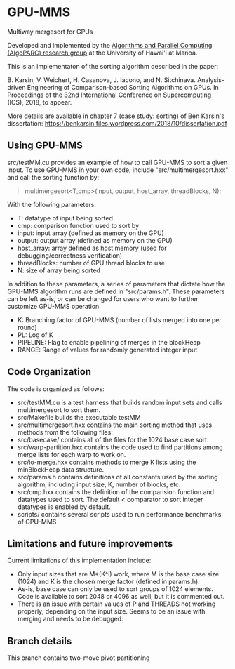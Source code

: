 # GPU-MMS
Multiway mergesort for GPUs

Developed and implemented by the <a href=http://algoparc.ics.hawaii.edu/>Algorithms and Parallel Computing (AlgoPARC) research group</a> at the University of Hawai'i at Manoa.

This is an implementaton of the sorting algorithm described in the paper: 

B. Karsin, V. Weichert, H. Casanova, J. Iacono, and N. Sitchinava. Analysis-driven Engineering of Comparison-based Sorting Algorithms on GPUs. In Proceedings of the 32nd International Conference on Supercomputing (ICS), 2018, to appear.

More details are available in chapter 7 (case study: sorting) of Ben Karsin's dissertation: https://benkarsin.files.wordpress.com/2018/10/dissertation.pdf

## Using GPU-MMS

src/testMM.cu provides an example of how to call GPU-MMS to sort a given input.  To use GPU-MMS in your own code, include "src/multimergesort.hxx" and call the sorting function by:

> multimergesort<T,cmp>(input, output, host_array, threadBlocks, N);

With the following parameters:
- T: datatype of input being sorted
- cmp: comparison function used to sort by
- input: input array (defined as memory on the GPU)
- output: output array (defined as memory on the GPU)
- host_array: array defined as host memory (used for debugging/correctness verification)
- threadBlocks: number of GPU thread blocks to use
- N: size of array being sorted

In addition to these parameters, a series of parameters that dictate how the GPU-MMS algorithm runs are defined in "src/params.h".  These parameters can be left as-is, or can be changed for users who want to further customize GPU-MMS operation.
- K: Branching factor of GPU-MMS (number of lists merged into one per round)
- PL: Log of K
- PIPELINE: Flag to enable pipelining of merges in the blockHeap
- RANGE: Range of values for randomly generated integer input

## Code Organization

The code is organized as follows:

- src/testMM.cu is a test harness that builds random input sets and calls multimergesort to sort them.
- src/Makefile builds the executable testMM
- src/multimergesort.hxx contains the main sorting method that uses methods from the following files:
- src/basecase/ contains all of the files for the 1024 base case sort.
- src/warp-partition.hxx contains the code used to find partitions among merge lists for each warp to work on.
- src/io-merge.hxx contains methods to merge K lists using the minBlockHeap data structure.
- src/params.h contains definitions of all constants used by the sorting algorithm, including input size, K, number of blocks, etc.
- src/cmp.hxx contains the definition of the comparision function and datatypes used to sort.  The default < comparator to sort integer datatypes is enabled by default.
- scripts/ contains several scripts used to run performance benchmarks of GPU-MMS

## Limitations and future improvements

Current limitations of this implementation include:
- Only input sizes that are M*(K^i) work, where M is the base case size (1024) and K is the chosen merge factor (defined in params.h).
- As-is, base case can only be used to sort groups of 1024 elements.  Code is available to sort 2048 or 4096 as well, but it is commented out.
- There is an issue with certain values of P and THREADS not working properly, depending on the input size.  Seems to be an issue with merging and needs to be debugged.

## Branch details

This branch contains two-move pivot partitioning
